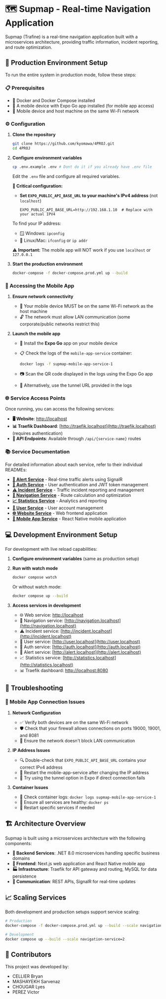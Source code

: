# 🗺️ Supmap - Real-time Navigation Application

Supmap (Trafine) is a real-time navigation application built with a microservices architecture, providing traffic information, incident reporting, and route optimization.

## 🚀 Production Environment Setup

To run the entire system in production mode, follow these steps:

### 📋 Prerequisites

- 🐳 Docker and Docker Compose installed
- 📱 A mobile device with Expo Go app installed (for mobile app access)
- 📶 Mobile device and host machine on the same Wi-Fi network

### ⚙️ Configuration

1. **Clone the repository**

   ```bash
   git clone https://github.com/kyomawa/4PROJ.git
   cd 4PROJ
   ```

2. **Configure environment variables**

   ```bash
   cp .env.example .env # Dont do it if you already have .env file
   ```

   Edit the `.env` file and configure all required variables.

   **🔴 Critical configuration:**

   - **Set `EXPO_PUBLIC_API_BASE_URL` to your machine's IPv4 address** (not `localhost`)

     ```
     EXPO_PUBLIC_API_BASE_URL=http://192.168.1.10  # Replace with your actual IPV4
     ```

   To find your IP address:

   - 🪟 Windows: `ipconfig`
   - 🐧 Linux/Mac: `ifconfig` or `ip addr`

   ⚠️ **Important:** The mobile app will NOT work if you use `localhost` or `127.0.0.1`

3. **Start the production environment**
   ```bash
   docker-compose -f docker-compose.prod.yml up --build
   ```

### 📱 Accessing the Mobile App

1. **Ensure network connectivity**

   - 📡 Your mobile device MUST be on the same Wi-Fi network as the host machine
   - 🔓 The network must allow LAN communication (some corporate/public networks restrict this)

2. **Launch the mobile app**

   - 📲 Install the **Expo Go** app on your mobile device
   - 📋 Check the logs of the `mobile-app-service` container:

     ```bash
     docker logs -f supmap-mobile-app-service-1
     ```

   - 📷 Scan the QR code displayed in the logs using the Expo Go app
   - 🔗 Alternatively, use the tunnel URL provided in the logs

### 🌐 Service Access Points

Once running, you can access the following services:

- **🖥️ Website**: [http://localhost](http://localhost)
- **📊 Traefik Dashboard**: [http://traefik.localhost](http://traefik.localhost) (requires authentication)
- **🔌 API Endpoints**: Available through `/api/{service-name}` routes

### 📚 Service Documentation

For detailed information about each service, refer to their individual READMEs:

- **[🚨 Alert Service](alert-service/README.MD)** - Real-time traffic alerts using SignalR
- **[🔐 Auth Service](auth-service/README.MD)** - User authentication and JWT token management
- **[⚠️ Incident Service](incident-service/README.MD)** - Traffic incident reporting and management
- **[🧭 Navigation Service](navigation-service/README.MD)** - Route calculation and optimization
- **[📈 Statistics Service](statistic-service/README.MD)** - Analytics and reporting
- **[👤 User Service](user-service/README.MD)** - User account management
- **[🌐 Website Service](website-service/README.md)** - Web frontend application
- **[📱 Mobile App Service](mobile-app-service/README.MD)** - React Native mobile application

## 💻 Development Environment Setup

For development with live reload capabilities:

1. **Configure environment variables** (same as production setup)

2. **Run with watch mode**

   ```bash
   docker compose watch
   ```

   Or without watch mode:

   ```bash
   docker compose up --build
   ```

3. **Access services in development**
   - 🌐 Web service: [http://localhost](http://localhost)
   - 🧭 Navigation service: [http://navigation.localhost](http://navigation.localhost)
   - ⚠️ Incident service: [http://incident.localhost](http://incident.localhost)
   - 👤 User service: [http://user.localhost](http://user.localhost)
   - 🔐 Auth service: [http://auth.localhost](http://auth.localhost)
   - 🚨 Alert service: [http://alert.localhost](http://alert.localhost)
   - 📈 Statistics service: [http://statistics.localhost](http://statistics.localhost)
   - 📊 Traefik dashboard: [http://localhost:8080](http://localhost:8080)

## 🔧 Troubleshooting

### 📱 Mobile App Connection Issues

1. **Network Configuration**

   - ✅ Verify both devices are on the same Wi-Fi network
   - 🛡️ Check that your firewall allows connections on ports 19000, 19001, and 8081
   - 🚫 Ensure the network doesn't block LAN communication

2. **IP Address Issues**

   - 🔍 Double-check that `EXPO_PUBLIC_API_BASE_URL` contains your correct IPv4 address
   - 🔄 Restart the mobile-app-service after changing the IP address
   - 📡 Try using the tunnel option in Expo if direct connection fails

3. **Container Issues**
   - 📝 Check container logs: `docker logs supmap-mobile-app-service-1`
   - 💚 Ensure all services are healthy: `docker ps`
   - 🔄 Restart specific services if needed

## 🏗️ Architecture Overview

Supmap is built using a microservices architecture with the following components:

- **🔧 Backend Services**: .NET 8.0 microservices handling specific business domains
- **🎨 Frontend**: Next.js web application and React Native mobile app
- **🏭 Infrastructure**: Traefik for API gateway and routing, MySQL for data persistence
- **📡 Communication**: REST APIs, SignalR for real-time updates

## 📈 Scaling Services

Both development and production setups support service scaling:

```bash
# Production
docker-compose -f docker-compose.prod.yml up --build --scale navigation-service=2

# Development
docker compose up --build --scale navigation-service=2
```

## 👥 Contributors

This project was developed by:

- CELLIER Bryan
- MASHAYEKH Sarvenaz
- CHOUGAR Lyes
- PEREZ Victor
